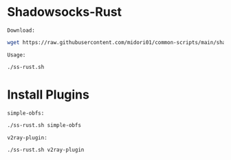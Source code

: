 # Shadowsocks-Rust
`Download:`
```bash
wget https://raw.githubusercontent.com/midori01/common-scripts/main/shadowsocks/ss-rust.sh && chmod +x ss-rust.sh
```
`Usage:`
```bash
./ss-rust.sh
```

# Install Plugins
`simple-obfs:`
```bash
./ss-rust.sh simple-obfs
```
`v2ray-plugin:`
```bash
./ss-rust.sh v2ray-plugin
```
